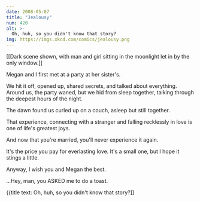```yaml
---
date: 2008-05-07
title: "Jealousy"
num: 420
alt: >-
  Oh, huh, so you didn't know that story?
img: https://imgs.xkcd.com/comics/jealousy.png
---
```

[[Dark scene shown, with man and girl sitting in the moonlight let in by the only window.]]

Megan and I first met at a party at her sister's.

We hit it off, opened up, shared secrets, and talked about everything. Around us, the party waned, but we hid from sleep together, talking through the deepest hours of the night.

The dawn found us curled up on a couch, asleep but still together.

That experience, connecting with a stranger and falling recklessly in love is one of life's greatest joys.

And now that you're married, you'll never experience it again.

It's the price you pay for everlasting love. It's a small one, but I hope it stings a little.

Anyway, I wish you and Megan the best. 

...Hey, man, you ASKED me to do a toast.

{{title text: Oh, huh, so you didn't know that story?]]